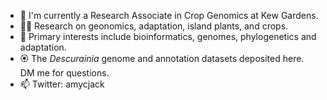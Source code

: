 - 🌱 I'm currently a Research Associate in Crop Genomics at Kew Gardens.
- 👩‍💻 Research on geonomics, adaptation, island plants, and crops. 
- 🧬 Primary interests include bioinformatics, genomes, phylogenetics and adaptation.
- 🏵️ The _Descurainia_ genome and annotation datasets deposited here. DM me for questions.
- 📫 Twitter: amycjack
